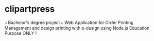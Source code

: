 ﻿# clipartpress
๐ Bachelor's degree project ๐
Web Application for Order Printing Management and design printing with e-design using Node.js
Education Purpose ONLY !
